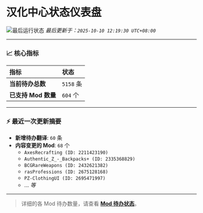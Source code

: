 # 汉化中心状态仪表盘

![最后运行状态](https://img.shields.io/badge/Last%20Run-Success-green)
*最后更新于：`2025-10-10 12:19:30 UTC+08:00`*

---

### 📈 **核心指标**

| 指标 | 状态 |
| :--- | :--- |
| **当前待办总数** | ``5158`` 条 |
| **已支持 Mod 数量** | ``604`` 个 |

---

### ⚡ **最近一次更新摘要**

*   **新增待办翻译**: `60` 条
*   **内容变更的 Mod**: `68` 个
    *   `AxesRecrafting (ID: 2211423190)`
    *   `Authentic_Z_-_Backpacks+ (ID: 2335368829)`
    *   `BCGRareWeapons (ID: 2432621382)`
    *   `rasProfessions (ID: 2675128168)`
    *   `PZ-ClothingUI (ID: 2695471997)`
    *   ... *等*

---

> 详细的各 Mod 待办数量，请查看 [**Mod 待办状态**](MOD_TODO_STATUS.md)。
